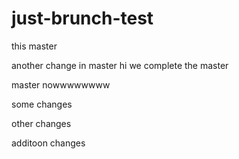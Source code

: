 # just-brunch-test
this master

another change in master 
 hi we complete the master 

master nowwwwwwww

some changes 

other changes


additoon changes 